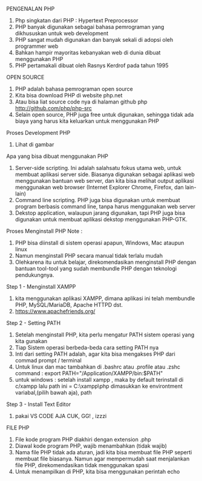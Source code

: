 PENGENALAN PHP

1. Php singkatan dari PHP : Hypertext Preprocessor
2. PHP banyak digunakan sebagai bahasa pemrograman yang dikhususkan untuk web development
3. PHP sangat mudah digunakan dan banyak sekali di adopsi oleh programmer web
4. Bahkan hampir mayoritas kebanyakan web di dunia dibuat menggunakan PHP
5. PHP pertamakali dibuat oleh Rasnys Kerdrof pada tahun 1995

OPEN SOURCE

1. PHP adalah bahasa pemrograman open source
2. Kita bisa download PHP di website php.net
3. Atau bisa liat source code nya di halaman github php http://github.com/php/php-src
4. Selain open source, PHP juga free untuk digunakan, sehingga tidak ada biaya yang harus kita
    keluarkan untuk menggunakan PHP

Proses Development PHP
1. Lihat di gambar

Apa yang bisa dibuat menggunakan PHP
1. Server-side scripting. Ini adalah salahsatu fokus utama web, untuk membuat aplikasi server side.
    Biasanya digunakan sebagai aplikasi web menggunakan bantuan web server, dan kita bisa melihat output
    aplikasi menggunakan web browser (Internet Explorer Chrome, Firefox, dan lain-lain)
2. Command line scripting. PHP juga bisa digunakan untuk membuat program berbasis command line,
    tanpa harus menggunakan web server
3. Dekstop application, walaupun jarang digunakan, tapi PHP juga bisa digunakan untuk membuat aplikasi
    dekstop menggunakan PHP-GTK.

Proses Menginstall PHP
Note :
1. PHP bisa diinstall di sistem operasi apapun, Windows, Mac ataupun linux
2. Namun menginstall PHP secara manual tidak terlalu mudah
3. Olehkarena itu untuk belajar, direkomendasikan menginstall PHP dengan bantuan tool-tool yang sudah
    membundle PHP dengan teknologi pendukungnya.

Step 1 - Menginstall XAMPP
1. kita menggunakan aplikasi XAMPP, dimana aplikasi ini telah membundle PHP, MySQL/MariaDB, Apache HTTPD dst.
2. https://www.apachefriends.org/

Step 2 - Setting PATH
1. Setelah menginstall PHP, kita perlu mengatur PATH sistem operasi yang kita gunakan
2. Tiap Sistem operasi berbeda-beda cara setting PATH nya
3. Inti dari setting PATH adalah, agar kita bisa mengakses PHP dari commad prompt / terminal
4. Untuk linux dan mac tambahkan di .bashrc atau .profile atau .zshc
   command : export PATH="/Application/XAMPP/bin:$PATH"
5. untuk windows :
    setelah install xampp , maka by default terinstall di c/xampp
    lalu path ini = C:\xampp\php
    dimasukkan ke environtment variabal,(pilih bawah aja), path

Step 3 - Install Text Editor
1. pakai VS CODE AJA CUK, GG! , izzzi


FILE PHP
1. File kode program PHP diakhiri dengan extension .php
2. Diawal kode program PHP, wajib menambahkan <?php. Dan diakhiri kode program php perlu ditambahkan ?> (tidak wajib)
3. Nama file PHP tidak ada aturan, jadi kita bisa membuat file PHP seperti membuat file biasanya.
    Namun agar mempermudah saat menjalankan file PHP, direkomendasikan tidak menggunakan spasi
4. Untuk menampilkan di PHP, kita bisa menggunakan perintah echo

